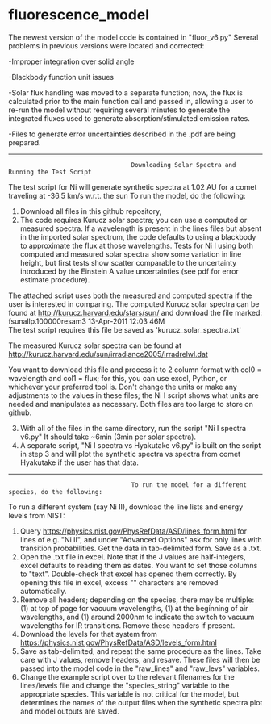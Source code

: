 # fluorescence_model

The newest version of the model code is contained in "fluor_v6.py"
Several problems in previous versions were located and corrected:

-Improper integration over solid angle

-Blackbody function unit issues

-Solar flux handling was moved to a separate function; now, the flux is calculated prior to the main function call and passed in, allowing a user to re-run the model
without requiring several minutes to generate the integrated fluxes used to generate absorption/stimulated emission rates.

-Files to generate error uncertainties described in the .pdf are being prepared.

----
                                      Downloading Solar Spectra and Running the Test Script
The test script for Ni will generate synthetic spectra at 1.02 AU for a comet traveling at -36.5 km/s w.r.t. the sun
To run the model, do the following:

1. Download all files in this github repository,
2. The code requires Kurucz solar spectra; you can use a computed or measured spectra. If a wavelength is present in the lines files but absent in the imported solar spectrum,
the code defaults to using a blackbody to approximate the flux at those wavelengths. Tests for Ni I using both computed and measured solar spectra show some variation in line height, but first tests show scatter comparable to the uncertainty introduced by the Einstein A value uncertainties (see pdf for error estimate procedure). 

The attached script uses both the measured and computed spectra if the user is interested in comparing. 
The computed Kurucz solar spectra can be found at
http://kurucz.harvard.edu/stars/sun/
and download the file marked: fsunallp.100000resam3   13-Apr-2011 12:03   46M  
The test script requires this file be saved as 'kurucz_solar_spectra.txt'

The measured Kurucz solar spectra can be found at 
http://kurucz.harvard.edu/sun/irradiance2005/irradrelwl.dat

You want to download this file and process it to 2 column format with col0 = wavelength and col1 = flux; for this, you can use excel, Python, or whichever your preferred tool is. Don't change the units or make any adjustments to the values in these files; the Ni I script shows what units are needed and manipulates as necessary. Both files are too large to store on github.

3. With all of the files in the same directory, run the script "Ni I spectra v6.py" It should take ~6min (3min per solar spectra). 
4. A separate script, "Ni I spectra vs Hyakutake v6.py" is built on the script in step 3 and will plot the synthetic spectra vs spectra from comet Hyakutake if the user has that data.

----
                                      To run the model for a different species, do the following:
To run a different system (say Ni II), download the line lists and energy levels from NIST:
1. Query https://physics.nist.gov/PhysRefData/ASD/lines_form.html for lines of e.g. "Ni II", and under "Advanced Options" ask for only lines with transition probabilities. Get the data in tab-delimited form. Save as a .txt.
2. Open the .txt file in excel. Note that if the J values are half-integers, excel defaults to reading them as dates. You want to set those columns to "text". Double-check that excel has opened them correctly. By opening this file in excel, excess "" characters are removed automatically.
3. Remove all headers; depending on the species, there may be multiple: (1) at top of page for vacuum wavelengths, (1) at the beginning of air wavelengths, and (1) around 2000nm to indicate the switch to vacuum wavelengths for IR transitions. Remove these headers if present.
4. Download the levels for that system from https://physics.nist.gov/PhysRefData/ASD/levels_form.html
5. Save as tab-delimited, and repeat the same procedure as the lines. Take care with J values, remove headers, and resave. These files will then be passed into the model code in the "raw_lines" and "raw_levs" variables.
6. Change the example script over to the relevant filenames for the lines/levels file and change the "species_string" variable to the appropriate species. This variable is not critical for the model, but determines the names of the output files when the synthetic spectra plot and model outputs are saved.

